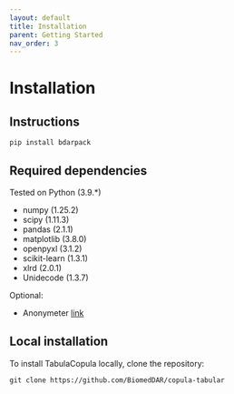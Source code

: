 ```yaml
---
layout: default
title: Installation
parent: Getting Started
nav_order: 3
---
```


# Installation

## Instructions
```
pip install bdarpack
```

## Required dependencies

Tested on Python (3.9.*)

*   numpy (1.25.2)
*   scipy (1.11.3)
*   pandas (2.1.1)
*   matplotlib (3.8.0)
*   openpyxl (3.1.2) 
*   scikit-learn (1.3.1)
*   xlrd (2.0.1)
*   Unidecode (1.3.7)

Optional:
*   Anonymeter [link](https://github.com/statice/anonymeter)

## Local installation
To install TabulaCopula locally, clone the repository:
```
git clone https://github.com/BiomedDAR/copula-tabular
```